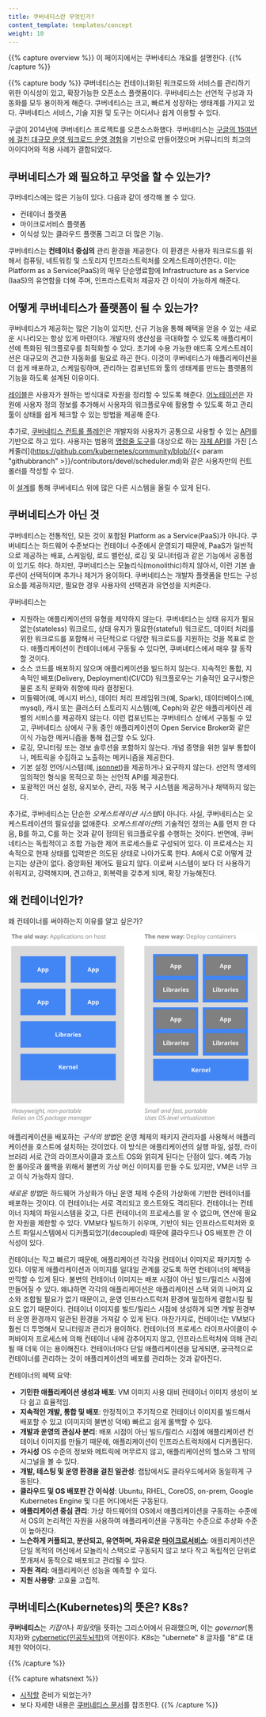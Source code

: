 ```yaml
---
title: 쿠버네티스란 무엇인가?
content_template: templates/concept
weight: 10
---
```


{{% capture overview %}}
이 페이지에서는 쿠버네티스 개요를 설명한다.
{{% /capture %}}

{{% capture body %}}
쿠버네티스는 컨테이너화된 워크로드와 서비스를 관리하기 위한 이식성이 있고, 
확장가능한 오픈소스 플랫폼이다. 쿠버네티스는 선언적 구성과 자동화를 모두 
용이하게 해준다. 쿠버네티스는 크고, 빠르게 성장하는 생태계를 가지고 있다.
쿠버네티스 서비스, 기술 지원 및 도구는 어디서나 쉽게 이용할 수 있다.

구글이 2014년에 쿠버네티스 프로젝트를 오픈소스화했다. 쿠버네티스는 [구글의 
15여년에 걸친 대규모 운영 워크로드 운영 
경험](https://research.google.com/pubs/pub43438.html)을 기반으로 만들어졌으며
커뮤니티의 최고의 아이디어와 적용 사례가 결합되었다.

## 쿠버네티스가 왜 필요하고 무엇을 할 수 있는가?

쿠버네티스에는 많은 기능이 있다. 다음과 같이 생각해 볼 수 있다.

- 컨테이너 플랫폼
- 마이크로서비스 플랫폼
- 이식성 있는 클라우드 플랫폼
그리고 더 많은 기능.

쿠버네티스는 **컨테이너 중심의** 관리 환경을 제공한다. 이 환경은 사용자 
워크로드를 위해서 컴퓨팅, 네트워킹 및 스토리지 인프라스트럭처를 
오케스트레이션한다. 이는 Platform as a Service(PaaS)의 매우 단순명료함에 
Infrastructure as a Service (IaaS)의 유연함을 더해 주며, 인프라스트럭처 
제공자 간 이식이 가능하게 해준다.

## 어떻게 쿠버네티스가 플랫폼이 될 수 있는가?

쿠버네티스가 제공하는 많은 기능이 있지만, 신규 기능을 통해 혜택을 얻을 수 있는
새로운 시나리오는 항상 있게 마련이다. 개발자의 생산성을 극대화할 수 있도록
애플리케이션에 특화된 워크플로우를 최적화할 수 있다. 초기에 수용 가능한 애드혹 
오케스트레이션은 대규모의 견고한 자동화를 필요로 하곤 한다. 이것이 쿠버네티스가 
애플리케이션을 더 쉽게 배포하고, 스케일링하며, 관리하는 컴포넌트와 툴의 생태계를 
만드는 플랫폼의 기능을 하도록 설계된 이유이다.

[레이블](/docs/concepts/overview/working-with-objects/labels/)은 사용자가 원하는
방식대로 자원을 정리할 수 있도록 해준다. 
[어노테이션](/docs/concepts/overview/working-with-objects/annotations/)은
자원에 사용자 정의 정보를 추가해서 사용자의 워크플로우에 활용할 수 있도록 하고 
관리 툴이 상태를 쉽게 체크할 수 있는 방법을 제공해 준다.

추가로, [쿠버네티스 컨트롤 플레인](/docs/concepts/overview/components/)은 
개발자와 사용자가 공통으로 사용할 수 있는 [API](/docs/reference/using-api/api-overview/)를 
기반으로 하고 있다. 사용자는 범용의 [명령줄 도구]((/docs/user-guide/kubectl-overview/))를 
대상으로 하는 [자체 API](/docs/concepts/api-extension/custom-resources/)를 가진 
[스케줄러](https://github.com/kubernetes/community/blob/{{< param "githubbranch" >}}/contributors/devel/scheduler.md)와 
같은 사용자만의 컨트롤러를 작성할 수 있다.

이 [설계](https://git.k8s.io/community/contributors/design-proposals/architecture/architecture.md)를 통해
쿠버네티스 위에 많은 다른 시스템을 올릴 수 있게 된다.

## 쿠버네티스가 아닌 것

쿠버네티스는 전통적인, 모든 것이 포함된 Platform as a Service(PaaS)가
아니다. 쿠버네티스는 하드웨어 수준보다는 컨테이너 수준에서 운영되기 때문에,
PaaS가 일반적으로 제공하는 배포, 스케일링, 로드 밸런싱, 로깅 및 모니터링과 
같은 기능에서 공통점이 있기도 하다. 하지만, 쿠버네티스는 모놀리식(monolithic)하지
않아서, 이런 기본 솔루션이 선택적이며 추가나 제거가 용이하다. 쿠버네티스는 
개발자 플랫폼을 만드는 구성 요소를 제공하지만, 필요한 경우 사용자의 선택권과 
유연성을 지켜준다.

쿠버네티스는

* 지원하는 애플리케이션의 유형을 제약하지 않는다. 쿠버네티스는
  상태 유지가 필요 없는(stateless) 워크로드, 상태 유지가 필요한(stateful) 워크로드,
  데이터 처리를 위한 워크로드를 포함해서 극단적으로 다양한 워크로드를 지원하는 
  것을 목표로 한다. 애플리케이션이 컨테이너에서 구동될 수 있다면, 쿠버네티스에서
  매우 잘 동작할 것이다.
* 소스 코드를 배포하지 않으며 애플리케이션을 빌드하지 않는다.
  지속적인 통합, 지속적인 배포(Delivery, Deployment)(CI/CD) 워크플로우는
  기술적인 요구사항은 물론 조직 문화와 취향에 따라 결정된다.
* 미들웨어(예, 메시지 버스), 데이터 처리 프레임워크(예, Spark), 데이터베이스(예, mysql),
  캐시 또는 클러스터 스토리지 시스템(예, Ceph)와 같은 애플리케이션 레벨의 서비스를 
  제공하지 않는다. 이런 컴포넌트는 쿠버네티스 상에서 구동될 수 있고, 쿠버네티스 상에서 
  구동 중인 애플리케이션이 Open Service Broker와 같은 이식 가능한 메커니즘을 통해 접근할
  수도 있다.
* 로깅, 모니터링 또는 경보 솔루션을 포함하지 않는다. 개념 증명을 위한 일부 통합이나,
  메트릭을 수집하고 노출하는 메커니즘을 제공한다.
* 기본 설정 언어/시스템(예, [jsonnet](https://github.com/google/jsonnet))을 제공하거나 
  요구하지 않는다. 선언적 명세의 임의적인 형식을 목적으로 하는 선언적 API를 제공한다.
* 포괄적인 머신 설정, 유지보수, 관리, 자동 복구 시스템을 제공하거나 채택하지 않는다.

추가로, 쿠버네티스는 단순한 *오케스트레이션 시스템*이 아니다. 사실,
쿠버네티스는 오케스트레이션의 필요성을 없애준다. *오케스트레이션*의
기술적인 정의는 A를 먼저 한 다음, B를 하고, C를 하는 것과 같이 정의된 워크플로우를 
수행하는 것이다. 반면에, 쿠버네티스는 독립적이고 조합 가능한 제어 프로세스들로 구성되어 
있다. 이 프로세스는 지속적으로 현재 상태를 입력받은 의도된 상태로 나아가도록 한다. 
A에서 C로 어떻게 갔는지는 상관이 없다. 중앙화된 제어도 필요치 않다. 이로써 시스템이 
보다 더 사용하기 쉬워지고, 강력해지며, 견고하고, 회복력을 갖추게 되며, 확장 가능해진다.

## 왜 컨테이너인가?

왜 컨테이너를 써야하는지 이유를 알고 싶은가?

![Why Containers?](/images/docs/why_containers.svg)

애플리케이션을 배포하는 *구식의 방법*은 운영 체제의 패키지 관리자를 
사용해서 애플리케이션을 호스트에 설치하는 것이었다. 이 방식은 
애플리케이션의 실행 파일, 설정, 라이브러리 서로 간의 라이프사이클과 
호스트 OS와 얽히게 된다는 단점이 있다. 예측 가능한 롤아웃과 롤백을 
위해서 불변의 가상 머신 이미지를 만들 수도 있지만, VM은 너무 크고 
이식 가능하지 않다.

*새로운 방법*은 하드웨어 가상화가 아닌 운영 체제 수준의 가상화에 기반한 
컨테이너를 배포하는 것이다. 이 컨테이너는 서로 격리되고 호스트와도
격리된다. 컨테이너는 컨테이너 자체의 파일시스템을 갖고, 다른 컨테이너의
프로세스를 알 수 없으며, 연산에 필요한 자원을 제한할 수 있다. VM보다
빌드하기 쉬우며, 기반이 되는 인프라스트럭처와 호스트 파일시스템에서
디커플되었기(decoupled) 때문에 클라우드나 OS 배포판 간 이식성이 있다.

컨테이너는 작고 빠르기 때문에, 애플리케이션 각각을 컨테이너 이미지로 
패키지할 수 있다. 이렇게 애플리케이션과 이미지를 일대일 관계를 갖도록 
하면 컨테이너의 혜택을 만끽할 수 있게 된다. 불변의 컨테이너 이미지는 
배포 시점이 아닌 빌드/릴리스 시점에 만들어질 수 있다. 왜냐하면 각각의 
애플리케이션은 애플리케이션 스택 외의 나머지 요소와 조합될 필요가 없기 
때문이고, 운영 인프라스트럭처 환경에 밀접하게 결합시킬 필요도 없기 
때문이다. 컨테이너 이미지를 빌드/릴리스 시점에 생성하게 되면 개발 
환경부터 운영 환경까지 일관된 환경을 가져갈 수 있게 된다. 마찬가지로,
컨테이너는 VM보다 훨씬 더 투명해서 모니터링과 관리가 용이하다.
컨테이너의 프로세스 라이프사이클이 수퍼바이저 프로세스에 의해 컨테이너 
내에 감추어지지 않고, 인프라스트럭처에 의해 관리될 때 더욱 이는 
용이해진다. 컨테이너마다 단일 애플리케이션을 담게되면, 궁극적으로 
컨테이너를 관리하는 것이 애플리케이션의 배포를 관리하는 것과 같아진다.

컨테이너의 혜택 요약:

* **기민한 애플리케이션 생성과 배포**:
    VM 이미지 사용 대비 컨테이너 이미지 생성이 보다 쉽고 효율적임.
* **지속적인 개발, 통합 및 배포**:
    안정적이고 주기적으로 컨테이너 이미지를 빌드해서 배포할 수 있고
    (이미지의 불변성 덕에) 빠르고 쉽게 롤백할 수 있다.
* **개발과 운영의 관심사 분리**:
    배포 시점이 아닌 빌드/릴리스 시점에 애플리케이션 컨테이너 이미지를 
    만들기 때문에, 애플리케이션이 인프라스트럭처에서 디커플된다.
* **가시성**
    OS 수준의 정보와 메트릭에 머무르지 않고, 애플리케이션의 헬스와
    그 밖의 시그널을 볼 수 있다.
* **개발, 테스팅 및 운영 환경을 걸친 일관성**:
    랩탑에서도 클라우드에서와 동일하게 구동된다.
* **클라우드 및 OS 배포판 간 이식성**:
    Ubuntu, RHEL, CoreOS, on-prem, Google Kubernetes Engine 및 다른 어디에서든 구동된다.
* **애플리케이션 중심 관리**:
    가상 하드웨어의 OS에서 애플리케이션을 구동하는 수준에서 OS의 
    논리적인 자원을 사용하여 애플리케이션을 구동하는 수준으로 추상화 
    수준이 높아진다.
* **느슨하게 커플되고, 분산되고, 유연하며, 자유로운 [마이크로서비스](https://martinfowler.com/articles/microservices.html)**:
    애플리케이션은 단일 목적의 머신에서 모놀리식 스택으로 
    구동되지 않고 보다 작고 독립적인 단위로 쪼개져서 동적으로 배포되고
    관리될 수 있다.
* **자원 격리**:
    애플리케이션 성능을 예측할 수 있다.
* **지원 사용량**:
    고효율 고집적.

## 쿠버네티스(Kubernetes)의 뜻은? K8s?

**쿠버네티스**는 *키잡이*나 *파일럿*을 뜻하는 그리스어에서 유래했으며,
이는 *governor*(통치자)와 [cybernetic(인공두뇌학)](http://www.etymonline.com/index.php?term=cybernetics)의 
어원이다. *K8s*는 "ubernete" 8 글자를 "8"로 대체한 약어이다.

{{% /capture %}}

{{% capture whatsnext %}}
*   [시작할](/docs/setup/) 준비가 되었는가?
*   보다 자세한 내용은 [쿠버네티스 문서](/ko/docs/home/)를 참조한다.
{{% /capture %}}


